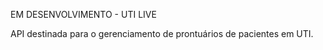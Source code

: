EM DESENVOLVIMENTO - UTI LIVE

API destinada para o gerenciamento de prontuários de pacientes em UTI.

